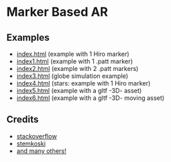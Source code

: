 # Marker Based AR

## Examples
* [index.html](index.html) (example with 1 Hiro marker)
* [index1.html](index1.html) (example with 1 .patt marker)
* [index2.html](index2.html) (example with 2 .patt markers)
* [index3.html](index3.html) (globe simulation example)
* [index4.html](index4.html) (stars: example with 1 Hiro marker)
* [index5.html](index5.html) (example with a gltf -3D- asset)
* [index6.html](index6.html) (example with a gltf -3D- moving asset)

## Credits
* [stackoverflow](https://stackoverflow.com)
* [stemkoski](https://stemkoski.github.io/AR.js-examples/index.html)
* [and many others!]()